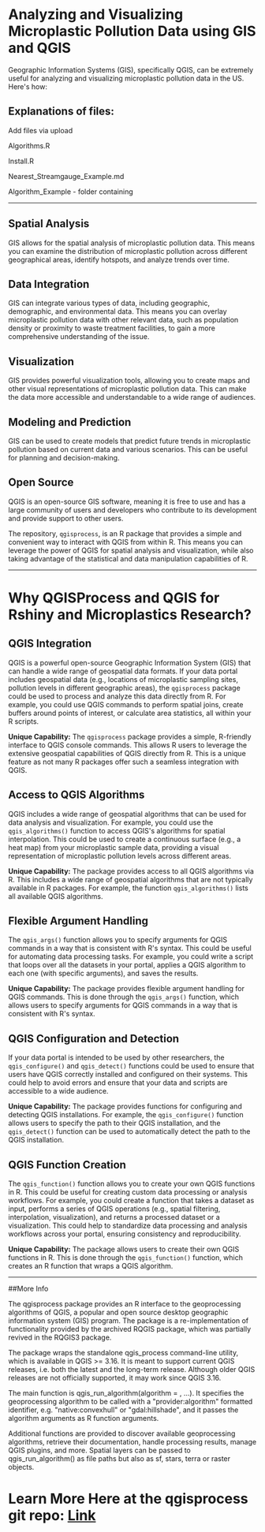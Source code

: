 # Analyzing and Visualizing Microplastic Pollution Data using GIS and QGIS

Geographic Information Systems (GIS), specifically QGIS, can be extremely useful for analyzing and visualizing microplastic pollution data in the US. Here's how:

## Explanations of files:


	
Add files via upload
	
Algorithms.R

	
Install.R

	
Nearest_Streamgauge_Example.md

Algorithm_Example - folder containing 


---

## Spatial Analysis
GIS allows for the spatial analysis of microplastic pollution data. This means you can examine the distribution of microplastic pollution across different geographical areas, identify hotspots, and analyze trends over time.

## Data Integration
GIS can integrate various types of data, including geographic, demographic, and environmental data. This means you can overlay microplastic pollution data with other relevant data, such as population density or proximity to waste treatment facilities, to gain a more comprehensive understanding of the issue.

## Visualization
GIS provides powerful visualization tools, allowing you to create maps and other visual representations of microplastic pollution data. This can make the data more accessible and understandable to a wide range of audiences.

## Modeling and Prediction
GIS can be used to create models that predict future trends in microplastic pollution based on current data and various scenarios. This can be useful for planning and decision-making.

## Open Source
QGIS is an open-source GIS software, meaning it is free to use and has a large community of users and developers who contribute to its development and provide support to other users.

The repository, `qgisprocess`, is an R package that provides a simple and convenient way to interact with QGIS from within R. This means you can leverage the power of QGIS for spatial analysis and visualization, while also taking advantage of the statistical and data manipulation capabilities of R.


---

# Why QGISProcess and QGIS for Rshiny and Microplastics Research?

## QGIS Integration
QGIS is a powerful open-source Geographic Information System (GIS) that can handle a wide range of geospatial data formats. If your data portal includes geospatial data (e.g., locations of microplastic sampling sites, pollution levels in different geographic areas), the `qgisprocess` package could be used to process and analyze this data directly from R. For example, you could use QGIS commands to perform spatial joins, create buffers around points of interest, or calculate area statistics, all within your R scripts.

**Unique Capability:** The `qgisprocess` package provides a simple, R-friendly interface to QGIS console commands. This allows R users to leverage the extensive geospatial capabilities of QGIS directly from R. This is a unique feature as not many R packages offer such a seamless integration with QGIS.

## Access to QGIS Algorithms
QGIS includes a wide range of geospatial algorithms that can be used for data analysis and visualization. For example, you could use the `qgis_algorithms()` function to access QGIS's algorithms for spatial interpolation. This could be used to create a continuous surface (e.g., a heat map) from your microplastic sample data, providing a visual representation of microplastic pollution levels across different areas.

**Unique Capability:** The package provides access to all QGIS algorithms via R. This includes a wide range of geospatial algorithms that are not typically available in R packages. For example, the function `qgis_algorithms()` lists all available QGIS algorithms.

## Flexible Argument Handling
The `qgis_args()` function allows you to specify arguments for QGIS commands in a way that is consistent with R's syntax. This could be useful for automating data processing tasks. For example, you could write a script that loops over all the datasets in your portal, applies a QGIS algorithm to each one (with specific arguments), and saves the results.

**Unique Capability:** The package provides flexible argument handling for QGIS commands. This is done through the `qgis_args()` function, which allows users to specify arguments for QGIS commands in a way that is consistent with R's syntax.

## QGIS Configuration and Detection
If your data portal is intended to be used by other researchers, the `qgis_configure()` and `qgis_detect()` functions could be used to ensure that users have QGIS correctly installed and configured on their systems. This could help to avoid errors and ensure that your data and scripts are accessible to a wide audience.

**Unique Capability:** The package provides functions for configuring and detecting QGIS installations. For example, the `qgis_configure()` function allows users to specify the path to their QGIS installation, and the `qgis_detect()` function can be used to automatically detect the path to the QGIS installation.

## QGIS Function Creation
The `qgis_function()` function allows you to create your own QGIS functions in R. This could be useful for creating custom data processing or analysis workflows. For example, you could create a function that takes a dataset as input, performs a series of QGIS operations (e.g., spatial filtering, interpolation, visualization), and returns a processed dataset or a visualization. This could help to standardize data processing and analysis workflows across your portal, ensuring consistency and reproducibility.

**Unique Capability:** The package allows users to create their own QGIS functions in R. This is done through the `qgis_function()` function, which creates an R function that wraps a QGIS algorithm.


---
##More Info

The qgisprocess package provides an R interface to the geoprocessing algorithms of QGIS, a popular and open source desktop geographic information system (GIS) program. The package is a re-implementation of functionality provided by the archived RQGIS package, which was partially revived in the RQGIS3 package.

The package wraps the standalone qgis_process command-line utility, which is available in QGIS >= 3.16. It is meant to support current QGIS releases, i.e. both the latest and the long-term release. Although older QGIS releases are not officially supported, it may work since QGIS 3.16.

The main function is qgis_run_algorithm(algorithm = , ...). It specifies the geoprocessing algorithm to be called with a "provider:algorithm" formatted identifier, e.g. "native:convexhull" or "gdal:hillshade", and it passes the algorithm arguments as R function arguments.

Additional functions are provided to discover available geoprocessing algorithms, retrieve their documentation, handle processing results, manage QGIS plugins, and more. Spatial layers can be passed to qgis_run_algorithm() as file paths but also as sf, stars, terra or raster objects.


# Learn More Here at the qgisprocess git repo: [Link](https://github.com/r-spatial/qgisprocess)


